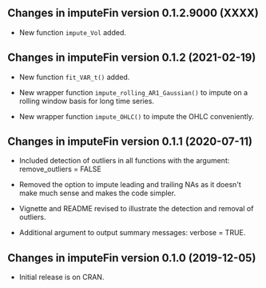 ## Changes in imputeFin version 0.1.2.9000 (XXXX)

* New function `impute_Vol` added.


## Changes in imputeFin version 0.1.2 (2021-02-19)

* New function `fit_VAR_t()` added.

* New wrapper function `impute_rolling_AR1_Gaussian()` to impute on a rolling window basis for long time series.

* New wrapper function `impute_OHLC()` to impute the OHLC conveniently.


## Changes in imputeFin version 0.1.1 (2020-07-11)

* Included detection of outliers in all functions with the argument: remove_outliers = FALSE

* Removed the option to impute leading and trailing NAs as it doesn't make much sense and makes
  the code simpler.
  
* Vignette and README revised to illustrate the detection and removal of outliers.

* Additional argument to output summary messages: verbose = TRUE.


## Changes in imputeFin version 0.1.0 (2019-12-05)

* Initial release is on CRAN.
